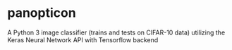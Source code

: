 # panopticon
A Python 3 image classifier (trains and tests on CIFAR-10 data) utilizing the Keras Neural Network API with Tensorflow backend
